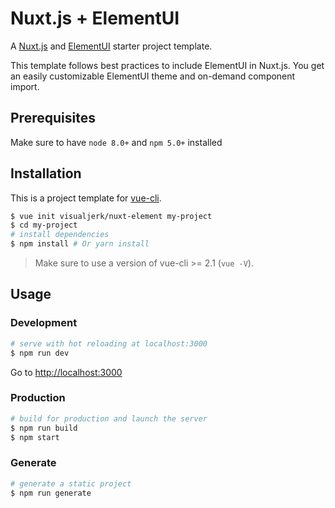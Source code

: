 # Nuxt.js + ElementUI

A [Nuxt.js](https://github.com/nuxt/nuxt.js) and [ElementUI](https://github.com/ElemeFE/element) starter project template.

This template follows best practices to include ElementUI in Nuxt.js. You get an easily customizable ElementUI theme and on-demand component import.

## Prerequisites

Make sure to have `node 8.0+` and `npm 5.0+` installed

## Installation

This is a project template for [vue-cli](https://github.com/vuejs/vue-cli).

``` bash
$ vue init visualjerk/nuxt-element my-project  
$ cd my-project                     
# install dependencies
$ npm install # Or yarn install
```

> Make sure to use a version of vue-cli >= 2.1 (`vue -V`).

## Usage

### Development

``` bash
# serve with hot reloading at localhost:3000
$ npm run dev
```

Go to [http://localhost:3000](http://localhost:3000)

### Production

``` bash
# build for production and launch the server
$ npm run build
$ npm start
```

### Generate

``` bash
# generate a static project
$ npm run generate
```
